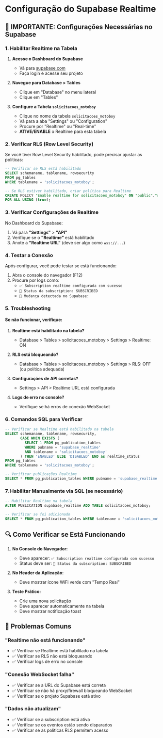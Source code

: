 # Configuração do Supabase Realtime

## 🚨 IMPORTANTE: Configurações Necessárias no Supabase

### 1. Habilitar Realtime na Tabela

1. **Acesse o Dashboard do Supabase**
   - Vá para [supabase.com](https://supabase.com)
   - Faça login e acesse seu projeto

2. **Navegue para Database > Tables**
   - Clique em "Database" no menu lateral
   - Clique em "Tables"

3. **Configure a Tabela `solicitacoes_motoboy`**
   - Clique no nome da tabela `solicitacoes_motoboy`
   - Vá para a aba "Settings" ou "Configuration"
   - Procure por "Realtime" ou "Real-time"
   - **ATIVE/ENABLE** o Realtime para esta tabela

### 2. Verificar RLS (Row Level Security)

Se você tiver Row Level Security habilitado, pode precisar ajustar as políticas:

```sql
-- Verificar se RLS está habilitado
SELECT schemaname, tablename, rowsecurity 
FROM pg_tables 
WHERE tablename = 'solicitacoes_motoboy';

-- Se RLS estiver habilitado, criar política para Realtime
CREATE POLICY "Enable realtime for solicitacoes_motoboy" ON "public"."solicitacoes_motoboy"
FOR ALL USING (true);
```

### 3. Verificar Configurações de Realtime

No Dashboard do Supabase:
1. Vá para **"Settings"** > **"API"**
2. Verifique se o **"Realtime"** está habilitado
3. Anote a **"Realtime URL"** (deve ser algo como `wss://...`)

### 4. Testar a Conexão

Após configurar, você pode testar se está funcionando:

1. Abra o console do navegador (F12)
2. Procure por logs como:
   - `✅ Subscription realtime configurada com sucesso`
   - `📡 Status da subscription: SUBSCRIBED`
   - `🔄 Mudança detectada no Supabase:`

### 5. Troubleshooting

#### Se não funcionar, verifique:

1. **Realtime está habilitado na tabela?**
   - Database > Tables > solicitacoes_motoboy > Settings > Realtime: ON

2. **RLS está bloqueando?**
   - Database > Tables > solicitacoes_motoboy > Settings > RLS: OFF (ou política adequada)

3. **Configurações de API corretas?**
   - Settings > API > Realtime URL está configurada

4. **Logs de erro no console?**
   - Verifique se há erros de conexão WebSocket

### 6. Comandos SQL para Verificar

```sql
-- Verificar se Realtime está habilitado na tabela
SELECT schemaname, tablename, rowsecurity, 
       CASE WHEN EXISTS (
         SELECT 1 FROM pg_publication_tables 
         WHERE pubname = 'supabase_realtime' 
         AND tablename = 'solicitacoes_motoboy'
       ) THEN 'ENABLED' ELSE 'DISABLED' END as realtime_status
FROM pg_tables 
WHERE tablename = 'solicitacoes_motoboy';

-- Verificar publicações Realtime
SELECT * FROM pg_publication_tables WHERE pubname = 'supabase_realtime';
```

### 7. Habilitar Manualmente via SQL (se necessário)

```sql
-- Habilitar Realtime na tabela
ALTER PUBLICATION supabase_realtime ADD TABLE solicitacoes_motoboy;

-- Verificar se foi adicionado
SELECT * FROM pg_publication_tables WHERE tablename = 'solicitacoes_motoboy';
```

## 🔍 Como Verificar se Está Funcionando

1. **No Console do Navegador:**
   - Deve aparecer: `✅ Subscription realtime configurada com sucesso`
   - Status deve ser: `📡 Status da subscription: SUBSCRIBED`

2. **No Header da Aplicação:**
   - Deve mostrar ícone WiFi verde com "Tempo Real"

3. **Teste Prático:**
   - Crie uma nova solicitação
   - Deve aparecer automaticamente na tabela
   - Deve mostrar notificação toast

## 🚨 Problemas Comuns

### "Realtime não está funcionando"
- ✅ Verificar se Realtime está habilitado na tabela
- ✅ Verificar se RLS não está bloqueando
- ✅ Verificar logs de erro no console

### "Conexão WebSocket falha"
- ✅ Verificar se a URL do Supabase está correta
- ✅ Verificar se não há proxy/firewall bloqueando WebSocket
- ✅ Verificar se o projeto Supabase está ativo

### "Dados não atualizam"
- ✅ Verificar se a subscription está ativa
- ✅ Verificar se os eventos estão sendo disparados
- ✅ Verificar se as políticas RLS permitem acesso
